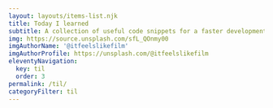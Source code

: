 ```yaml
---
layout: layouts/items-list.njk
title: Today I learned
subtitle: A collection of useful code snippets for a faster development. Reading time < 5 mins
img: https://source.unsplash.com/sfL_QOnmy00
imgAuthorName: '@itfeelslikefilm'
imgAuthorProfile: https://unsplash.com/@itfeelslikefilm
eleventyNavigation:
  key: til
  order: 3
permalink: /til/
categoryFilter: til
---
```

